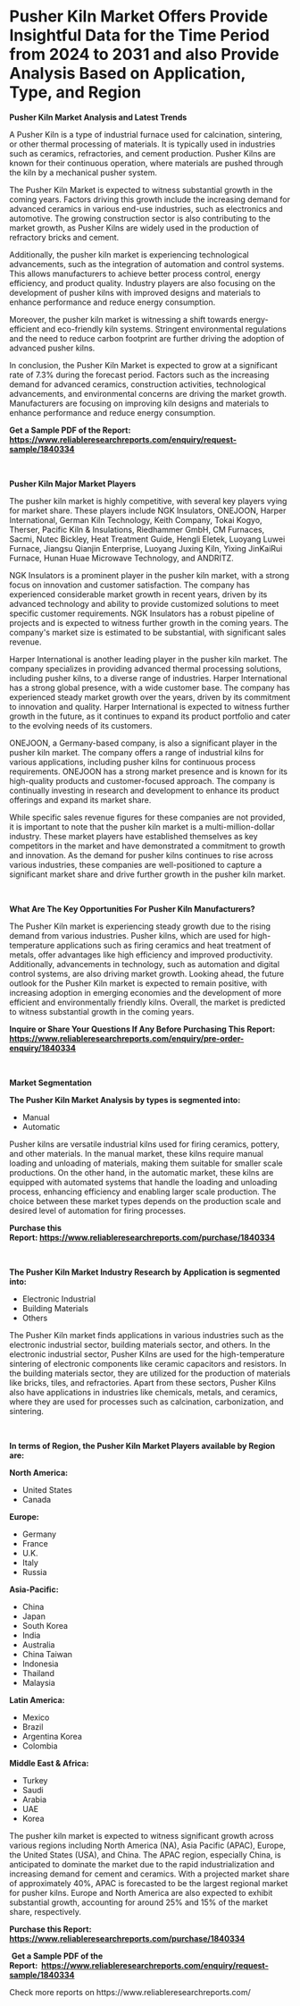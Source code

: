 <p><h1>Pusher Kiln Market Offers Provide Insightful Data for the Time Period from 2024 to 2031 and also Provide Analysis Based on Application, Type, and Region</h1></p><p><strong>Pusher Kiln Market Analysis and Latest Trends</strong></p>
<p><p>A Pusher Kiln is a type of industrial furnace used for calcination, sintering, or other thermal processing of materials. It is typically used in industries such as ceramics, refractories, and cement production. Pusher Kilns are known for their continuous operation, where materials are pushed through the kiln by a mechanical pusher system.</p><p>The Pusher Kiln Market is expected to witness substantial growth in the coming years. Factors driving this growth include the increasing demand for advanced ceramics in various end-use industries, such as electronics and automotive. The growing construction sector is also contributing to the market growth, as Pusher Kilns are widely used in the production of refractory bricks and cement.</p><p>Additionally, the pusher kiln market is experiencing technological advancements, such as the integration of automation and control systems. This allows manufacturers to achieve better process control, energy efficiency, and product quality. Industry players are also focusing on the development of pusher kilns with improved designs and materials to enhance performance and reduce energy consumption.</p><p>Moreover, the pusher kiln market is witnessing a shift towards energy-efficient and eco-friendly kiln systems. Stringent environmental regulations and the need to reduce carbon footprint are further driving the adoption of advanced pusher kilns.</p><p>In conclusion, the Pusher Kiln Market is expected to grow at a significant rate of 7.3% during the forecast period. Factors such as the increasing demand for advanced ceramics, construction activities, technological advancements, and environmental concerns are driving the market growth. Manufacturers are focusing on improving kiln designs and materials to enhance performance and reduce energy consumption.</p></p>
<p><strong>Get a Sample PDF of the Report:&nbsp; <a href="https://www.reliableresearchreports.com/enquiry/request-sample/1840334">https://www.reliableresearchreports.com/enquiry/request-sample/1840334</a></strong></p>
<p>&nbsp;</p>
<p><strong>Pusher Kiln Major Market Players</strong></p>
<p><p>The pusher kiln market is highly competitive, with several key players vying for market share. These players include NGK Insulators, ONEJOON, Harper International, German Kiln Technology, Keith Company, Tokai Kogyo, Therser, Pacific Kiln & Insulations, Riedhammer GmbH, CM Furnaces, Sacmi, Nutec Bickley, Heat Treatment Guide, Hengli Eletek, Luoyang Luwei Furnace, Jiangsu Qianjin Enterprise, Luoyang Juxing Kiln, Yixing JinKaiRui Furnace, Hunan Huae Microwave Technology, and ANDRITZ.</p><p>NGK Insulators is a prominent player in the pusher kiln market, with a strong focus on innovation and customer satisfaction. The company has experienced considerable market growth in recent years, driven by its advanced technology and ability to provide customized solutions to meet specific customer requirements. NGK Insulators has a robust pipeline of projects and is expected to witness further growth in the coming years. The company's market size is estimated to be substantial, with significant sales revenue.</p><p>Harper International is another leading player in the pusher kiln market. The company specializes in providing advanced thermal processing solutions, including pusher kilns, to a diverse range of industries. Harper International has a strong global presence, with a wide customer base. The company has experienced steady market growth over the years, driven by its commitment to innovation and quality. Harper International is expected to witness further growth in the future, as it continues to expand its product portfolio and cater to the evolving needs of its customers.</p><p>ONEJOON, a Germany-based company, is also a significant player in the pusher kiln market. The company offers a range of industrial kilns for various applications, including pusher kilns for continuous process requirements. ONEJOON has a strong market presence and is known for its high-quality products and customer-focused approach. The company is continually investing in research and development to enhance its product offerings and expand its market share.</p><p>While specific sales revenue figures for these companies are not provided, it is important to note that the pusher kiln market is a multi-million-dollar industry. These market players have established themselves as key competitors in the market and have demonstrated a commitment to growth and innovation. As the demand for pusher kilns continues to rise across various industries, these companies are well-positioned to capture a significant market share and drive further growth in the pusher kiln market.</p></p>
<p>&nbsp;</p>
<p><strong>What Are The Key Opportunities For Pusher Kiln Manufacturers?</strong></p>
<p><p>The Pusher Kiln market is experiencing steady growth due to the rising demand from various industries. Pusher kilns, which are used for high-temperature applications such as firing ceramics and heat treatment of metals, offer advantages like high efficiency and improved productivity. Additionally, advancements in technology, such as automation and digital control systems, are also driving market growth. Looking ahead, the future outlook for the Pusher Kiln market is expected to remain positive, with increasing adoption in emerging economies and the development of more efficient and environmentally friendly kilns. Overall, the market is predicted to witness substantial growth in the coming years.</p></p>
<p><strong>Inquire or Share Your Questions If Any Before Purchasing This Report: <a href="https://www.reliableresearchreports.com/enquiry/pre-order-enquiry/1840334">https://www.reliableresearchreports.com/enquiry/pre-order-enquiry/1840334</a></strong></p>
<p>&nbsp;</p>
<p><strong>Market Segmentation</strong></p>
<p><strong>The Pusher Kiln Market Analysis by types is segmented into:</strong></p>
<p><ul><li>Manual</li><li>Automatic</li></ul></p>
<p><p>Pusher kilns are versatile industrial kilns used for firing ceramics, pottery, and other materials. In the manual market, these kilns require manual loading and unloading of materials, making them suitable for smaller scale productions. On the other hand, in the automatic market, these kilns are equipped with automated systems that handle the loading and unloading process, enhancing efficiency and enabling larger scale production. The choice between these market types depends on the production scale and desired level of automation for firing processes.</p></p>
<p><strong>Purchase this Report:&nbsp;<a href="https://www.reliableresearchreports.com/purchase/1840334">https://www.reliableresearchreports.com/purchase/1840334</a></strong></p>
<p>&nbsp;</p>
<p><strong>The Pusher Kiln Market Industry Research by Application is segmented into:</strong></p>
<p><ul><li>Electronic Industrial</li><li>Building Materials</li><li>Others</li></ul></p>
<p><p>The Pusher Kiln market finds applications in various industries such as the electronic industrial sector, building materials sector, and others. In the electronic industrial sector, Pusher Kilns are used for the high-temperature sintering of electronic components like ceramic capacitors and resistors. In the building materials sector, they are utilized for the production of materials like bricks, tiles, and refractories. Apart from these sectors, Pusher Kilns also have applications in industries like chemicals, metals, and ceramics, where they are used for processes such as calcination, carbonization, and sintering.</p></p>
<p>&nbsp;</p>
<p><strong>In terms of Region, the Pusher Kiln Market Players available by Region are:</strong></p>
<p>
    <p> <strong> North America: </strong>
        <ul>
            <li>United States</li>
            <li>Canada</li>
        </ul>
        </p> 
    <p> <strong> Europe: </strong>
        <ul>
            <li>Germany</li>
            <li>France</li>
            <li>U.K.</li>
            <li>Italy</li>
            <li>Russia</li>
        </ul>
        </p> 
    <p> <strong> Asia-Pacific: </strong>
        <ul>
            <li>China</li>
            <li>Japan</li>
            <li>South Korea</li>
            <li>India</li>
            <li>Australia</li>
            <li>China Taiwan</li>
            <li>Indonesia</li>
            <li>Thailand</li>
            <li>Malaysia</li>
        </ul>
        </p> 
    <p> <strong> Latin America: </strong>
        <ul>
            <li>Mexico</li>
            <li>Brazil</li>
            <li>Argentina Korea</li>
            <li>Colombia</li>
        </ul>
        </p> 
    <p> <strong> Middle East & Africa: </strong>
        <ul>
            <li>Turkey</li>
            <li>Saudi</li>
            <li>Arabia</li>
            <li>UAE</li>
            <li>Korea</li>
        </ul>
    </p>
    </p>
<p><p>The pusher kiln market is expected to witness significant growth across various regions including North America (NA), Asia Pacific (APAC), Europe, the United States (USA), and China. The APAC region, especially China, is anticipated to dominate the market due to the rapid industrialization and increasing demand for cement and ceramics. With a projected market share of approximately 40%, APAC is forecasted to be the largest regional market for pusher kilns. Europe and North America are also expected to exhibit substantial growth, accounting for around 25% and 15% of the market share, respectively.</p></p>
<p><strong>Purchase this Report: <a href="https://www.reliableresearchreports.com/purchase/1840334">https://www.reliableresearchreports.com/purchase/1840334</a></strong></p>
<p>&nbsp;<strong>Get a Sample PDF of the Report:&nbsp;&nbsp;<a href="https://www.reliableresearchreports.com/enquiry/request-sample/1840334">https://www.reliableresearchreports.com/enquiry/request-sample/1840334</a></strong></p>
<p><strong></strong></p>
<p>Check more reports on https://www.reliableresearchreports.com/</p>